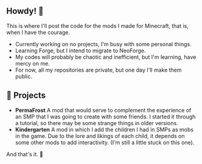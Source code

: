 ## Howdy! 🦝

This is where I'll post the code for the mods I made for Minecraft, that is, when I have the courage.
- Currently working on no projects, I'm busy with some personal things.
- Learning Forge, but I intend to migrate to NeoForge.
- My codes will probably be chaotic and inefficient, but I'm learning, have mercy on me.
- For now, all my repositories are private, but one day I'll make them public.

## 📌 Projects
- **PermaFrost**
  A mod that would serve to complement the experience of an SMP that I was going to create with some friends. I started it through a tutorial, so there may be some strange things in older versions.
- **Kindergarten**
  A mod in which I add the children I had in SMPs as mobs in the game. Due to the lore and likings of each child, it depends on some other mods to add interactivity.
  (I'm still a little stuck on this one).

And that's it. 👋
